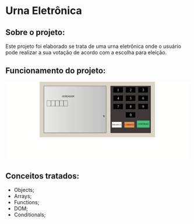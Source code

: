 # Urna Eletrônica

## Sobre o projeto:

Este projeto foi elaborado se trata de uma urna eletrônica onde o usuário pode realizar a sua votação de acordo com a escolha para eleição.

## Funcionamento do projeto:

<p align="left">
  <img width="800px" src="assets/img/projetoUrna.gif">
</p>

## Conceitos tratados:

- Objects;
- Arrays;
- Functions;
- DOM;
- Conditionals;
